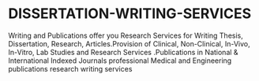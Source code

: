 # DISSERTATION-WRITING-SERVICES
Writing and Publications offer you Research Services for Writing Thesis, Dissertation, Research, Articles.Provision of Clinical, Non-Clinical, In-Vivo, In-Vitro, Lab Studies and Research Services .Publications in National &amp; International Indexed Journals professional Medical and Engineering publications research writing services 
